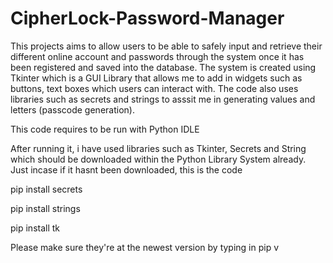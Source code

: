 # CipherLock-Password-Manager
This projects aims to allow users to be able to safely input and retrieve their different online account and passwords through the system once it has been registered and saved into the database. The system is created using Tkinter which is a GUI Library that allows me to add in widgets such as buttons, text boxes which users can interact with. The code also uses libraries such as secrets and strings to asssit me in generating values and letters (passcode generation). 

This code requires to be run with Python IDLE

After running it, i have used libraries such as Tkinter, Secrets and String which should be downloaded within the Python Library System already.
Just incase if it hasnt been downloaded, this is the code

pip install secrets

pip install strings

pip install tk

Please make sure they're at the newest version by typing in
pip v

